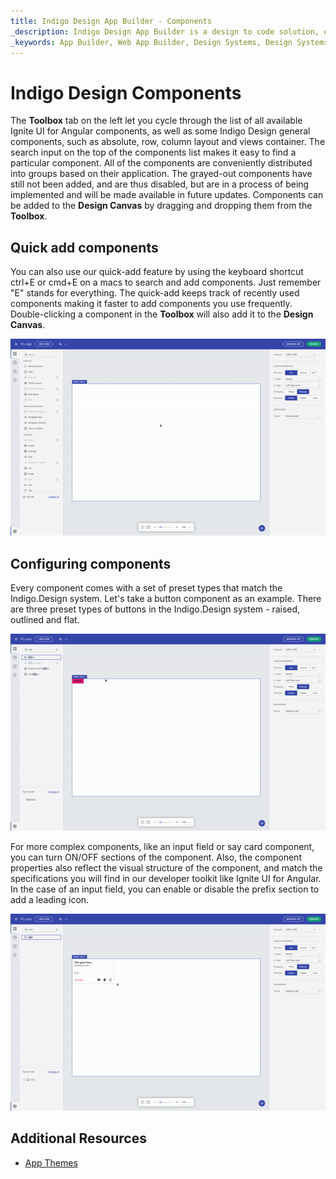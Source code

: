```yaml
---
title: Indigo Design App Builder - Components
_description: Indigo Design App Builder is a design to code solution, enabling design and development teams to quickly and easily design and build real web applications.
_keywords: App Builder, Web App Builder, Design Systems, Design Systems UX, UI kit, Sketch, Ignite UI for Angular, Sketch to Angular, Angular, Angular Design System, Export code from Sketch, Design Kits for Angular, Sketch UI kits
---
```


# Indigo Design Components

The **Toolbox** tab on the left let you cycle through the list of all available Ignite UI for Angular components, as well as some Indigo Design general components, such as absolute, row, column layout and views container. The search input on the top of the components list makes it easy to find a particular component. All of the components are conveniently distributed into groups based on their application. The grayed-out components have still not been added, and are thus disabled, but are in a process of being implemented and will be made available in future updates. Components can be added to the **Design Canvas** by dragging and dropping them from the **Toolbox**.

## Quick add components 

You can also use our quick-add feature by using the keyboard shortcut ctrl+E or cmd+E on a macs to search and add components. Just remember "E" stands for everything.  The quick-add keeps track of recently used components making it faster to add components you use frequently. Double-clicking a component in the **Toolbox** will also add it to the **Design Canvas**.  

<img class="responsive-img" src="../images/quick-add-Indigo-Design-App-Builder.gif" />

## Configuring components 

Every component comes with a set of preset types that match the Indigo.Design system. Let's take a button component as an example. There are three preset types of buttons in the Indigo.Design system - raised, outlined and flat. 

<img class="responsive-img" src="../images/component-presets-Indigo-Design-App-Builder.gif" />

For more complex components, like an input field or say card component, you can turn ON/OFF sections of the component. Also, the component properties also reflect the visual structure of the component, and match the specifications you will find in our developer toolkit like Ignite UI for Angular. In the case of an input field, you can enable or disable the prefix section to add a leading icon. 

<img class="responsive-img" src="../images/turn-on-off-properties-Indigo-Design-App-Builder.gif" />

## Additional Resources
<div class="divider--half"></div>

* [App Themes](app-themes.md)